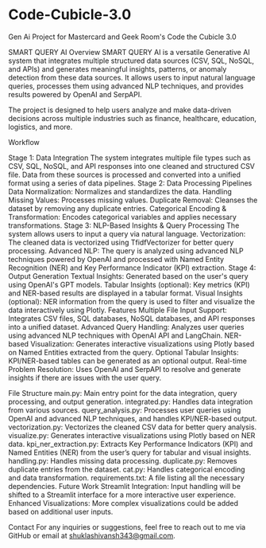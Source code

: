 # Code-Cubicle-3.0
Gen Ai Project for Mastercard and Geek Room's Code the Cubicle 3.0

SMART QUERY AI
Overview
SMART QUERY AI is a versatile Generative AI system that integrates multiple structured data sources (CSV, SQL, NoSQL, and APIs) and generates meaningful insights, patterns, or anomaly detection from these data sources. It allows users to input natural language queries, processes them using advanced NLP techniques, and provides results powered by OpenAI and SerpAPI.

The project is designed to help users analyze and make data-driven decisions across multiple industries such as finance, healthcare, education, logistics, and more.

Workflow

Stage 1: Data Integration
The system integrates multiple file types such as CSV, SQL, NoSQL, and API responses into one cleaned and structured CSV file.
Data from these sources is processed and converted into a unified format using a series of data pipelines.
Stage 2: Data Processing Pipelines
Data Normalization: Normalizes and standardizes the data.
Handling Missing Values: Processes missing values.
Duplicate Removal: Cleanses the dataset by removing any duplicate entries.
Categorical Encoding & Transformation: Encodes categorical variables and applies necessary transformations.
Stage 3: NLP-Based Insights & Query Processing
The system allows users to input a query via natural language.
Vectorization: The cleaned data is vectorized using TfidfVectorizer for better query processing.
Advanced NLP: The query is analyzed using advanced NLP techniques powered by OpenAI and processed with Named Entity Recognition (NER) and Key Performance Indicator (KPI) extraction.
Stage 4: Output Generation
Textual Insights: Generated based on the user's query using OpenAI's GPT models.
Tabular Insights (optional): Key metrics (KPI) and NER-based results are displayed in a tabular format.
Visual Insights (optional): NER information from the query is used to filter and visualize the data interactively using Plotly.
Features
Multiple File Input Support: Integrates CSV files, SQL databases, NoSQL databases, and API responses into a unified dataset.
Advanced Query Handling: Analyzes user queries using advanced NLP techniques with OpenAI API and LangChain.
NER-based Visualization: Generates interactive visualizations using Plotly based on Named Entities extracted from the query.
Optional Tabular Insights: KPI/NER-based tables can be generated as an optional output.
Real-time Problem Resolution: Uses OpenAI and SerpAPI to resolve and generate insights if there are issues with the user query.

File Structure
main.py: Main entry point for the data integration, query processing, and output generation.
integrated.py: Handles data integration from various sources.
query_analysis.py: Processes user queries using OpenAI and advanced NLP techniques, and handles KPI/NER-based output.
vectorization.py: Vectorizes the cleaned CSV data for better query analysis.
visualize.py: Generates interactive visualizations using Plotly based on NER data.
kpi_ner_extraction.py: Extracts Key Performance Indicators (KPI) and Named Entities (NER) from the user’s query for tabular and visual insights.
handling.py: Handles missing data processing.
duplicate.py: Removes duplicate entries from the dataset.
cat.py: Handles categorical encoding and data transformation.
requirements.txt: A file listing all the necessary dependencies.
Future Work
Streamlit Integration: Input handling will be shifted to a Streamlit interface for a more interactive user experience.
Enhanced Visualizations: More complex visualizations could be added based on additional user inputs.

Contact
For any inquiries or suggestions, feel free to reach out to me via GitHub or email at shuklashivansh343@gmail.com.
